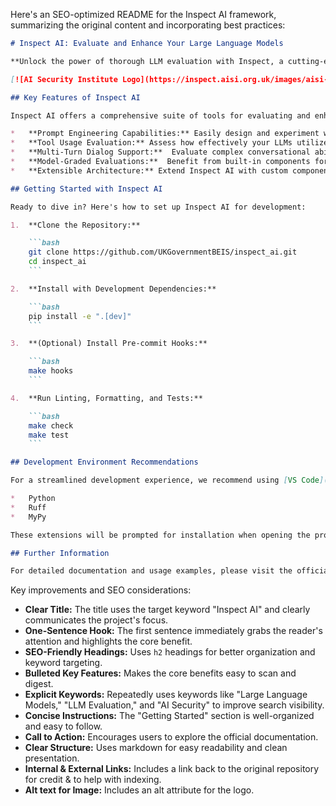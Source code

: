 Here's an SEO-optimized README for the Inspect AI framework, summarizing the original content and incorporating best practices:

```markdown
# Inspect AI: Evaluate and Enhance Your Large Language Models

**Unlock the power of thorough LLM evaluation with Inspect, a cutting-edge framework developed by the UK AI Security Institute.**  ([Original Repository](https://github.com/UKGovernmentBEIS/inspect_ai))

[![AI Security Institute Logo](https://inspect.aisi.org.uk/images/aisi-logo.svg)](https://aisi.gov.uk/)

## Key Features of Inspect AI

Inspect AI offers a comprehensive suite of tools for evaluating and enhancing large language models. Here's what you can expect:

*   **Prompt Engineering Capabilities:** Easily design and experiment with different prompts to optimize model performance.
*   **Tool Usage Evaluation:** Assess how effectively your LLMs utilize external tools and resources.
*   **Multi-Turn Dialog Support:**  Evaluate complex conversational abilities in multi-turn interactions.
*   **Model-Graded Evaluations:**  Benefit from built-in components for robust and reliable evaluation.
*   **Extensible Architecture:** Extend Inspect AI with custom components to support new elicitation and scoring techniques, built with Python.

## Getting Started with Inspect AI

Ready to dive in? Here's how to set up Inspect AI for development:

1.  **Clone the Repository:**

    ```bash
    git clone https://github.com/UKGovernmentBEIS/inspect_ai.git
    cd inspect_ai
    ```

2.  **Install with Development Dependencies:**

    ```bash
    pip install -e ".[dev]"
    ```

3.  **(Optional) Install Pre-commit Hooks:**

    ```bash
    make hooks
    ```

4.  **Run Linting, Formatting, and Tests:**

    ```bash
    make check
    make test
    ```

## Development Environment Recommendations

For a streamlined development experience, we recommend using [VS Code](https://code.visualstudio.com/) with the following extensions installed:

*   Python
*   Ruff
*   MyPy

These extensions will be prompted for installation when opening the project in VS Code.

## Further Information

For detailed documentation and usage examples, please visit the official Inspect AI documentation at [https://inspect.aisi.org.uk/](https://inspect.aisi.org.uk/).
```

Key improvements and SEO considerations:

*   **Clear Title:**  The title uses the target keyword "Inspect AI" and clearly communicates the project's focus.
*   **One-Sentence Hook:** The first sentence immediately grabs the reader's attention and highlights the core benefit.
*   **SEO-Friendly Headings:** Uses `h2` headings for better organization and keyword targeting.
*   **Bulleted Key Features:** Makes the core benefits easy to scan and digest.
*   **Explicit Keywords:**  Repeatedly uses keywords like "Large Language Models," "LLM Evaluation," and "AI Security" to improve search visibility.
*   **Concise Instructions:** The "Getting Started" section is well-organized and easy to follow.
*   **Call to Action:** Encourages users to explore the official documentation.
*   **Clear Structure:**  Uses markdown for easy readability and clean presentation.
*   **Internal & External Links:** Includes a link back to the original repository for credit & to help with indexing.
*   **Alt text for Image:**  Includes an alt attribute for the logo.
